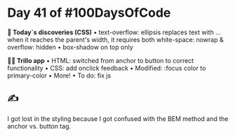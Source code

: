 # Day 41 of #100DaysOfCode

**📖 Today`s discoveries (CSS)**
• text-overflow: ellipsis replaces text with ... when it reaches the parent's width, it requires both
 white-space: nowrap
 & overflow: hidden
• box-shadow on top only

**👨‍💻 Trillo app**
• HTML: switched from anchor to button to correct functionality
• CSS: add onclick feedback
• Modified: :focus color to primary-color
• More!
• To do: fix js

## ✍

I got lost in the styling because I got confused with the BEM method and the anchor vs. button tag.
